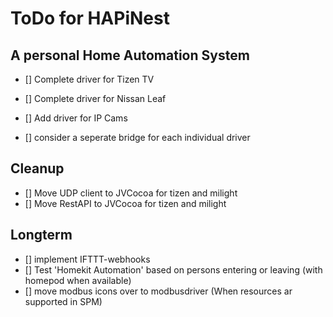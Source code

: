 # ToDo for HAPiNest
## A personal Home Automation System

- [] Complete driver for Tizen TV
- [] Complete driver for Nissan Leaf

- [] Add driver for IP Cams

- [] consider a seperate bridge for each individual driver 


## Cleanup
- [] Move UDP client to JVCocoa for tizen and milight
- [] Move RestAPI to JVCocoa for tizen and milight


## Longterm
- [] implement IFTTT-webhooks
- [] Test 'Homekit Automation' based on persons entering or leaving (with homepod when available)
- [] move modbus icons over to modbusdriver (When resources ar supported in SPM)
